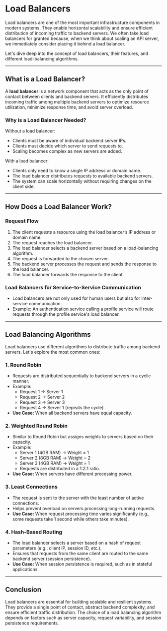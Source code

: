 # Load Balancers

Load balancers are one of the most important infrastructure components in modern systems. They enable horizontal scalability and ensure efficient distribution of incoming traffic to backend servers. We often take load balancers for granted because, when we think about scaling an API server, we immediately consider placing it behind a load balancer.

Let's dive deep into the concept of load balancers, their features, and different load-balancing algorithms.

---

## What is a Load Balancer?

A **load balancer** is a network component that acts as the only point of contact between clients and backend servers. It efficiently distributes incoming traffic among multiple backend servers to optimize resource utilization, minimize response time, and avoid server overload.

### Why is a Load Balancer Needed?

Without a load balancer:

- Clients must be aware of individual backend server IPs.
- Clients must decide which server to send requests to.
- Scaling becomes complex as new servers are added.

With a load balancer:

- Clients only need to know a single IP address or domain name.
- The load balancer distributes requests to available backend servers.
- The system can scale horizontally without requiring changes on the client side.

---

## How Does a Load Balancer Work?

### Request Flow

1. The client requests a resource using the load balancer’s IP address or domain name.
2. The request reaches the load balancer.
3. The load balancer selects a backend server based on a load-balancing algorithm.
4. The request is forwarded to the chosen server.
5. The backend server processes the request and sends the response to the load balancer.
6. The load balancer forwards the response to the client.

### Load Balancers for Service-to-Service Communication

- Load balancers are not only used for human users but also for inter-service communication.
- Example: An authentication service calling a profile service will route requests through the profile service's load balancer.

---

## Load Balancing Algorithms

Load balancers use different algorithms to distribute traffic among backend servers. Let's explore the most common ones:

### 1. Round Robin

- Requests are distributed sequentially to backend servers in a cyclic manner.
- Example:
  - Request 1 → Server 1
  - Request 2 → Server 2
  - Request 3 → Server 3
  - Request 4 → Server 1 (repeats the cycle)
- **Use Case:** When all backend servers have equal capacity.

### 2. Weighted Round Robin

- Similar to Round Robin but assigns weights to servers based on their capacity.
- Example:
  - Server 1 (4GB RAM) → Weight = 1
  - Server 2 (8GB RAM) → Weight = 2
  - Server 3 (4GB RAM) → Weight = 1
  - Requests are distributed in a 1:2:1 ratio.
- **Use Case:** When servers have different processing power.

### 3. Least Connections

- The request is sent to the server with the least number of active connections.
- Helps prevent overload on servers processing long-running requests.
- **Use Case:** When request processing time varies significantly (e.g., some requests take 1 second while others take minutes).

### 4. Hash-Based Routing

- The load balancer selects a server based on a hash of request parameters (e.g., client IP, session ID, etc.).
- Ensures that requests from the same client are routed to the same backend server (session persistence).
- **Use Case:** When session persistence is required, such as in stateful applications.

---

## Conclusion

Load balancers are essential for building scalable and resilient systems. They provide a single point of contact, abstract backend complexity, and ensure efficient traffic distribution. The choice of a load balancing algorithm depends on factors such as server capacity, request variability, and session persistence requirements.
